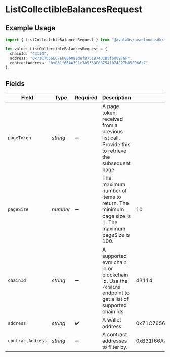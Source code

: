 # ListCollectibleBalancesRequest

## Example Usage

```typescript
import { ListCollectibleBalancesRequest } from "@avalabs/avacloud-sdk/models/operations";

let value: ListCollectibleBalancesRequest = {
  chainId: "43114",
  address: "0x71C7656EC7ab88b098defB751B7401B5f6d8976F",
  contractAddress: "0xB31f66AA3C1e785363F0875A1B74E27b85FD66c7",
};
```

## Fields

| Field                                                                                                       | Type                                                                                                        | Required                                                                                                    | Description                                                                                                 | Example                                                                                                     |
| ----------------------------------------------------------------------------------------------------------- | ----------------------------------------------------------------------------------------------------------- | ----------------------------------------------------------------------------------------------------------- | ----------------------------------------------------------------------------------------------------------- | ----------------------------------------------------------------------------------------------------------- |
| `pageToken`                                                                                                 | *string*                                                                                                    | :heavy_minus_sign:                                                                                          | A page token, received from a previous list call. Provide this to retrieve the subsequent page.             |                                                                                                             |
| `pageSize`                                                                                                  | *number*                                                                                                    | :heavy_minus_sign:                                                                                          | The maximum number of items to return. The minimum page size is 1. The maximum pageSize is 100.             | 10                                                                                                          |
| `chainId`                                                                                                   | *string*                                                                                                    | :heavy_minus_sign:                                                                                          | A supported evm chain id or blockchain id. Use the `/chains` endpoint to get a list of supported chain ids. | 43114                                                                                                       |
| `address`                                                                                                   | *string*                                                                                                    | :heavy_check_mark:                                                                                          | A wallet address.                                                                                           | 0x71C7656EC7ab88b098defB751B7401B5f6d8976F                                                                  |
| `contractAddress`                                                                                           | *string*                                                                                                    | :heavy_minus_sign:                                                                                          | A contract addresses to filter by.                                                                          | 0xB31f66AA3C1e785363F0875A1B74E27b85FD66c7                                                                  |